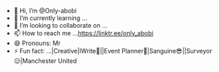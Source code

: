 - 👋 Hi, I’m @Only-abobi
- 🌱 I’m currently learning ...
- 💞️ I’m looking to collaborate on ...
- 📫 How to reach me ...https://linktr.ee/only_abobi
- 😄 Pronouns: Mr
- ⚡ Fun fact: ...|Creative|IWrite📝||Event Planner👦|Sanguine😎||Surveyor😑|Manchester United

<!---
Only-abobi/Only-abobi is a ✨ special ✨ repository because its `README.md` (this file) appears on your GitHub profile.
You can click the Preview link to take a look at your changes.
--->

